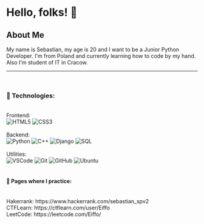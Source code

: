 <h1>Hello, folks! 👋</h1>


<h2>About Me</h2>

My name is Sebastian, my age is 20 and I want to be a Junior Python Developer. I'm from Poland and currently learning how to code by my hand.
Also I'm student of IT in Cracow.

<hr>
<br>

<h3>🔧 Technologies:</h3>
<br>
Frontend:

<div>
  <img alt='HTML5' src='https://img.shields.io/badge/-HTML5-E34F26?logo=html5&logoColor=white&style=plastic'/>
  <img alt='CSS3' src='https://img.shields.io/badge/-CSS-1572B6?logo=css3&logoColor=white&style=plastic'/>
</div>
<br>
Backend:

<div>
  <img alt='Python' src='https://img.shields.io/badge/-Python-181717?style=flat&logo=python&logoColor=white&style=plastic'/>
  <img alt='C++' src='https://img.shields.io/badge/-C++-181717?style=flat&logo=c&logoColor=white&style=plastic'/>
  <img alt='Django' src='https://img.shields.io/badge/-Django-181717?style=flat&logo=django&logoColor=white&style=plastic'/>
  <img alt='SQL' src='https://img.shields.io/badge/-SQL-181717?style=flat&logo=mysql&logoColor=white&style=plastic'/>
</div>
<br>
Utilities:

<div>
  <img alt='VSCode' src='https://img.shields.io/badge/-VSCode-007ACC?style=flat&logo=visual-studio-code&logoColor=white&style=plastic'/>
  <img alt='Git' src='https://img.shields.io/badge/-Git-F05032?logo=git&logoColor=white&style=plastic'/>
  <img alt='GitHub' src='https://img.shields.io/badge/-Github-181717?style=flat&logo=github&logoColor=white&style=plastic'/>
  <img alt='Ubuntu' src='https://img.shields.io/badge/Ubuntu-orange?style=flat&logo=ubuntu&logoColor=white&style=plastic'/>
</div>

<br>

<h4> 📝 Pages where I practice: </h4>
<div>
  <br>
  Hakerrank: https://www.hackerrank.com/sebastian_spv2
  <br>
  CTFLearn: https://ctflearn.com/user/Eiffo
  <br>
  LeetCode: https://leetcode.com/Eiffo/
</div>
